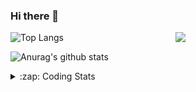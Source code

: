 ### Hi there 👋

<!--
**tao8687/tao8687** is a ✨ _special_ ✨ repository because its `README.md` (this file) appears on your GitHub profile.

Here are some ideas to get you started:

- 🔭 I’m currently working on ...
- 🌱 I’m currently learning ...
- 👯 I’m looking to collaborate on ...
- 🤔 I’m looking for help with ...
- 💬 Ask me about ...
- 📫 How to reach me: ...
- 😄 Pronouns: ...
- ⚡ Fun fact: ...
-->

<img align='right' src="https://media.giphy.com/media/M9gbBd9nbDrOTu1Mqx/giphy.gif" width="240">

  
![Top Langs](https://github-readme-stats.vercel.app/api/top-langs/?username=tao8687&layout=compact&title_color=23238E&text_color=A67D3D)

![Anurag's github stats](https://github-readme-stats.vercel.app/api?username=tao8687&show_icons=true&&text_color=A67D3D&title_color=23238E&show_icons=false&count_private=true&hide=stars)

<details>
  <summary>:zap: Coding Stats</summary>
  <br>
    
<!--START_SECTION:waka-->
![Code Time](http://img.shields.io/badge/Code%20Time-1%2C174%20hrs%2045%20mins-blue)

![Profile Views](http://img.shields.io/badge/Profile%20Views-0-blue)

**🐱 My GitHub Data** 

> 📦 1.5 MB Used in GitHub's Storage 
 > 
> 🏆 128 Contributions in the Year 2023
 > 
> 🚫 Not Opted to Hire
 > 
> 📜 50 Public Repositories 
 > 
> 🔑 23 Private Repositories 
 > 
**I'm an Early 🐤** 

```text
🌞 Morning                996 commits         █████████████████████░░░░   82.93 % 
🌆 Daytime                84 commits          ██░░░░░░░░░░░░░░░░░░░░░░░   06.99 % 
🌃 Evening                117 commits         ██░░░░░░░░░░░░░░░░░░░░░░░   09.74 % 
🌙 Night                  4 commits           ░░░░░░░░░░░░░░░░░░░░░░░░░   00.33 % 
```
📅 **I'm Most Productive on Wednesday** 

```text
Monday                   173 commits         ████░░░░░░░░░░░░░░░░░░░░░   14.40 % 
Tuesday                  160 commits         ███░░░░░░░░░░░░░░░░░░░░░░   13.32 % 
Wednesday                226 commits         █████░░░░░░░░░░░░░░░░░░░░   18.82 % 
Thursday                 151 commits         ███░░░░░░░░░░░░░░░░░░░░░░   12.57 % 
Friday                   169 commits         ████░░░░░░░░░░░░░░░░░░░░░   14.07 % 
Saturday                 166 commits         ███░░░░░░░░░░░░░░░░░░░░░░   13.82 % 
Sunday                   156 commits         ███░░░░░░░░░░░░░░░░░░░░░░   12.99 % 
```


📊 **This Week I Spent My Time On** 

```text
🕑︎ Time Zone: Asia/Shanghai

💬 Programming Languages: 
C                        11 hrs 15 mins      ███████████████░░░░░░░░░░   61.23 % 
Text                     1 hr 39 mins        ██░░░░░░░░░░░░░░░░░░░░░░░   09.02 % 
Python                   1 hr 21 mins        ██░░░░░░░░░░░░░░░░░░░░░░░   07.42 % 
C++                      1 hr 17 mins        ██░░░░░░░░░░░░░░░░░░░░░░░   07.01 % 
Makefile                 1 hr 12 mins        ██░░░░░░░░░░░░░░░░░░░░░░░   06.58 % 

🔥 Editors: 
VS Code                  18 hrs 23 mins      █████████████████████████   100.00 % 

🐱‍💻 Projects: 
vc0768                   17 hrs 13 mins      ███████████████████████░░   93.70 % 
VC0768_NPU_ToolKits_V1.0.59 mins             █░░░░░░░░░░░░░░░░░░░░░░░░   05.35 % 
caffe                    10 mins             ░░░░░░░░░░░░░░░░░░░░░░░░░   00.95 % 

💻 Operating System: 
Linux                    18 hrs 23 mins      █████████████████████████   100.00 % 
```

**I Mostly Code in Python** 

```text
Python                   9 repos             ████████░░░░░░░░░░░░░░░░░   30.00 % 
C++                      8 repos             ███████░░░░░░░░░░░░░░░░░░   26.67 % 
JavaScript               2 repos             ██░░░░░░░░░░░░░░░░░░░░░░░   06.67 % 
Batchfile                1 repo              █░░░░░░░░░░░░░░░░░░░░░░░░   03.33 % 
HTML                     1 repo              █░░░░░░░░░░░░░░░░░░░░░░░░   03.33 % 
```



**Timeline**

![Lines of Code chart](https://raw.githubusercontent.com/tao8687/tao8687/master/assets/bar_graph.png)


 Last Updated on 06/05/2023 01:17:19 UTC
<!--END_SECTION:waka-->
</details>
